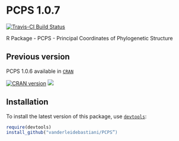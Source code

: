 PCPS 1.0.7
====

[![Travis-CI Build Status](https://travis-ci.org/vanderleidebastiani/PCPS.svg?branch=master)](https://travis-ci.org/vanderleidebastiani/PCPS)


R Package - PCPS - Principal Coordinates of Phylogenetic Structure


## Previous version

PCPS 1.0.6 available in [`CRAN`](https://cran.r-project.org/web/packages/PCPS/index.html)

[![CRAN version](http://www.r-pkg.org/badges/version/PCPS)](https://cran.r-project.org/web/packages/PCPS/index.html) [![](http://cranlogs.r-pkg.org/badges/grand-total/PCPS)](https://cran.r-project.org/web/packages/PCPS/index.html)

## Installation
  
To install the latest version of this package, use [`devtools`](https://github.com/hadley/devtools):

```r
require(devtools)
install_github("vanderleidebastiani/PCPS”)
```